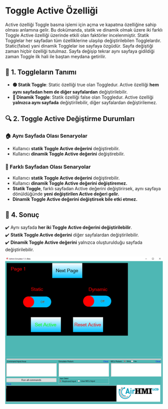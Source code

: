 # Toggle Active Özelliği

Active özelliği Toggle basma işlemi için açma ve kapatma özelliğine sahip olması anlamına gelir.
Bu dokümanda, statik ve dinamik olmak üzere iki farklı Toggle Active özelliği üzerinde etkili olan faktörler incelenmiştir.
Statik Togglelar her sayfadan tüm özelliklerine ulaşılıp değiştirilebilen Togglelardır. Static(false) yani dinamik Togglelar ise sayfaya özgüdür.
Sayfa değiştiği zaman hiçbir özelliği tutulmaz. Sayfa değişip tekrar aynı sayfaya gidildiği zaman Toggle ilk hali ile baştan meydana getirilir. 

## 📌 1. Toggleların Tanımı
- **🟢 Statik Toggle**: Static özelliği true olan Toggledur. Active özelliği **hem aynı sayfadan hem de diğer sayfalardan** değiştirilebilir.
- **🔵 Dinamik Toggle**: Statik özelliği false olan Toggledur. Active  özelliği **yalnızca aynı sayfada** değiştirilebilir, diğer sayfalardan değiştirilemez.

## 🔍 2. Toggle Active Değiştirme Durumları
### 🏠 Aynı Sayfada Olası Senaryolar
- Kullanıcı **statik Toggle Active değerini** değiştirebilir.
- Kullanıcı **dinamik Toggle Active değerini** değiştirebilir.


### 🔄 Farklı Sayfadan Olası Senaryolar
- Kullanıcı **statik Toggle Active değerini** değiştirebilir.
- Kullanıcı **dinamik Toggle Active değerini değiştiremez.**
- **Statik Toggle**, farklı sayfadan Active değerini değiştirirsek, aynı sayfaya dönüldüğünde **yeni değiştirilen Active değeri gelir.**
- **Dinamik Toggle Active değerini değiştirsek bile etki etmez.**

## 🎯 4. Sonuç
✔️ Aynı sayfada **her iki Toggle Active değerini değiştirilebilir**.  
✔️ **Statik Toggle Active değerini** diğer sayfalardan değiştirilebilir.  
✔️ **Dinamik Toggle Active değerini** yalnızca oluşturulduğu sayfada değiştirilebilir.  

![Açıklama Metni](1.png)


